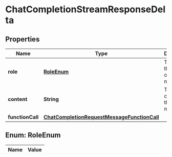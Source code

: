 

# ChatCompletionStreamResponseDelta

## Properties

Name | Type | Description | Notes
------------ | ------------- | ------------- | -------------
**role** | [**RoleEnum**](#RoleEnum) | The role of the author of this message. |  [optional]
**content** | **String** | The contents of the chunk message. |  [optional]
**functionCall** | [**ChatCompletionRequestMessageFunctionCall**](ChatCompletionRequestMessageFunctionCall.md) |  |  [optional]


## Enum: RoleEnum

Name | Value
---- | -----




